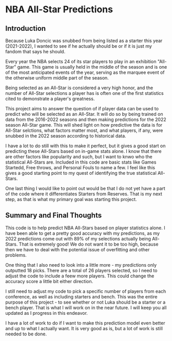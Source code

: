 # NBA All-Star Predictions
## Introduction

Because Luka Doncic was snubbed from being listed as a starter this year (2021-2022), I wanted to see if he actually should be or if it is just my fandom that says he should.

Every year the NBA selects 24 of its star players to play in an exhibition "All-Star" game. This game is usually held in the middle of the season and is one of the most anticipated events of the year, serving as the marquee event of the otherwise uniform middle part of the season. 

Being selected as an All-Star is considered a very high honor, and the number of All-Star selections a player has is often one of the first statistics cited to demonstrate a player's greatness.

This project aims to answer the question of if player data can be used to predict who will be selected as an All-Star. It will do so by being trained on data from the 2016-2022 seasons and then making predictions for the 2022 season All-Star game. This will shed light on how predictive the data is for All-Star selctions, what factors matter most, and what players, if any, were snubbed in the 2022 season according to historical data.

I have a lot to do still with this to make it perfect, but it gives a good start on predicting these All-Stars based on in-game stats alone. I know that there are other factors like popularity and such, but I want to knwo who the statistical All-Stars are. Included in this code are basic stats like Games Startedd, Free throws, and Personal Fouls to name a few. I feel like this gives a good starting point to my quest of identifying the true statistical All-Stars.

One last thing I would like to point out would be that I do not yet have a part of the code where it differentiates Starters from Reserves. That is my next step, as that is what my primary goal was starting this project.

## Summary and Final Thoughts

This code is to help predict NBA All-Stars based on player statistics alone. I have been able to get a pretty good accuracy with my predictions, as my 2022 predictions come out with 89% of my selections actually being All-Stars. That is extremely good! We do not want it to be too high, because then we have to deal with the potential issue of overfitting and other problems. 

One thing that I also need to look into a little more - my predictions only outputted 18 picks. There are a total of 26 players selected, so I need to adjust the code to include a feew more players. This could change the accuracy score a little bit either direction. 

I still need to adjust my code to pick a specific number of players from each conference, as well as including starters and bench. This was the entire purpose of this project - to see whether or not Luka should be a starter or a bench player. That is what I will work on in the near future. I will keep you all updated as I progress in this endeavor. 

I have a lot of work to do if I want to make this prediction model even better and up to what I actually want. It is very good as is, but a lot of work is still needed to be done. 
